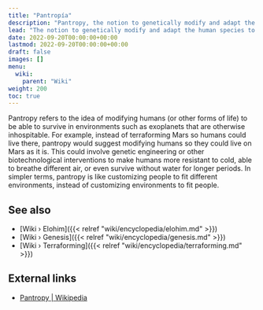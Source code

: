 ```yaml
---
title: "Pantropía"
description: "Pantropy, the notion to genetically modify and adapt the human species to be able to live on another planet otherwise hostile to the current constitution and biological abilities of the species. The continuity established by the Elohim to have genetically engineered the human species on planet Earth in their own image can be understood as an instance of pantropy."
lead: "The notion to genetically modify and adapt the human species to be able to live on another planet otherwise hostile to the current constitution and biological abilities of the species. The continuity established by the Elohim to have genetically engineered the human species on planet Earth in their own image can be understood as an instance of pantropy."
date: 2022-09-20T00:00:00+00:00
lastmod: 2022-09-20T00:00:00+00:00
draft: false
images: []
menu:
  wiki:
    parent: "Wiki"
weight: 200
toc: true
---
```


Pantropy refers to the idea of modifying humans (or other forms of life) to be able to survive in environments such as exoplanets that are otherwise inhospitable. For example, instead of terraforming Mars so humans could live there, pantropy would suggest modifying humans so they could live on Mars as it is. This could involve genetic engineering or other biotechnological interventions to make humans more resistant to cold, able to breathe different air, or even survive without water for longer periods. In simpler terms, pantropy is like customizing people to fit different environments, instead of customizing environments to fit people.

## See also

- [Wiki › Elohim]({{< relref "wiki/encyclopedia/elohim.md" >}})
- [Wiki › Genesis]({{< relref "wiki/encyclopedia/genesis.md" >}})
- [Wiki › Terraforming]({{< relref "wiki/encyclopedia/terraforming.md" >}})

## External links

- [Pantropy | Wikipedia](https://en.wikipedia.org/wiki/Pantropy)
